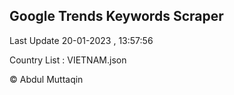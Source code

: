 

## Google Trends Keywords Scraper 
 
Last Update 20-01-2023 , 13:57:56

Country List :
VIETNAM.json



© Abdul Muttaqin 
